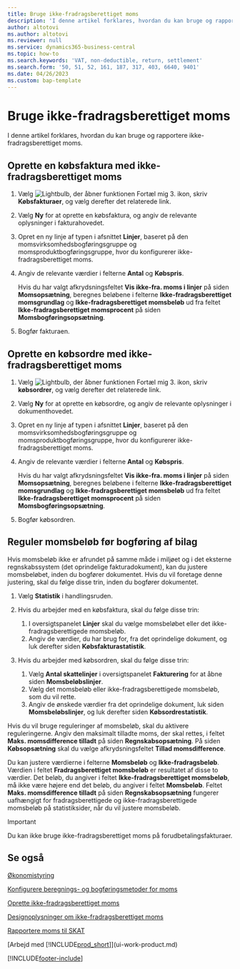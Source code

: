 ```yaml
---
title: Bruge ikke-fradragsberettiget moms
description: 'I denne artikel forklares, hvordan du kan bruge og rapportere ikke-fradragsberettiget moms.'
author: altotovi
ms.author: altotovi
ms.reviewer: null
ms.service: dynamics365-business-central
ms.topic: how-to
ms.search.keywords: 'VAT, non-deductible, return, settlement'
ms.search.form: '50, 51, 52, 161, 187, 317, 403, 6640, 9401'
ms.date: 04/26/2023
ms.custom: bap-template
---
```


# <a name="use-non-deductible-vat"></a>Bruge ikke-fradragsberettiget moms

I denne artikel forklares, hvordan du kan bruge og rapportere ikke-fradragsberettiget moms.

## <a name="create-a-purchase-invoice-with-non-deductible-vat"></a>Oprette en købsfaktura med ikke-fradragsberettiget moms

1. Vælg ![Lightbulb, der åbner funktionen Fortæl mig 3.](media/ui-search/search_small.png "Fortæl mig, hvad du vil foretage dig") ikon, skriv **Købsfakturaer**, og vælg derefter det relaterede link.
2. Vælg **Ny** for at oprette en købsfaktura, og angiv de relevante oplysninger i fakturahovedet.
3. Opret en ny linje af typen i afsnittet **Linjer**, baseret på den momsvirksomhedsbogføringsgruppe og momsproduktbogføringsgruppe, hvor du konfigurerer ikke-fradragsberettiget moms.
4. Angiv de relevante værdier i felterne **Antal** og **Købspris**.

    Hvis du har valgt afkrydsningsfeltet **Vis ikke-fra. moms i linjer** på siden **Momsopsætning**, beregnes beløbene i felterne **Ikke-fradragsberettiget momsgrundlag** og  **Ikke-fradragsberettiget momsbeløb** ud fra feltet **Ikke-fradragsberettiget momsprocent** på siden **Momsbogføringsopsætning**.

5. Bogfør fakturaen.

## <a name="create-a-purchase-order-with-non-deductible-vat"></a>Oprette en købsordre med ikke-fradragsberettiget moms

1. Vælg ![Lightbulb, der åbner funktionen Fortæl mig 3.](media/ui-search/search_small.png "Fortæl mig, hvad du vil foretage dig") ikon, skriv **købsordrer**, og vælg derefter det relaterede link.
2. Vælg **Ny** for at oprette en købsordre, og angiv de relevante oplysninger i dokumenthovedet.
3. Opret en ny linje af typen i afsnittet **Linjer**, baseret på den momsvirksomhedsbogføringsgruppe og momsproduktbogføringsgruppe, hvor du konfigurerer ikke-fradragsberettiget moms.
4. Angiv de relevante værdier i felterne **Antal** og **Købspris**.

    Hvis du har valgt afkrydsningsfeltet **Vis ikke-fra. moms i linjer** på siden **Momsopsætning**, beregnes beløbene i felterne **Ikke-fradragsberettiget momsgrundlag** og  **Ikke-fradragsberettiget momsbeløb** ud fra feltet **Ikke-fradragsberettiget momsprocent** på siden **Momsbogføringsopsætning**.

5. Bogfør købsordren.

## <a name="adjust-rounded-vat-amounts-before-document-posting"></a>Reguler momsbeløb før bogføring af bilag

Hvis momsbeløb ikke er afrundet på samme måde i miljøet og i det eksterne regnskabssystem (det oprindelige fakturadokument), kan du justere momsbeløbet, inden du bogfører dokumentet. Hvis du vil foretage denne justering, skal du følge disse trin, inden du bogfører dokumentet.

1. Vælg **Statistik** i handlingsruden.
2. Hvis du arbejder med en købsfaktura, skal du følge disse trin:

    1. I oversigtspanelet **Linjer** skal du vælge momsbeløbet eller det ikke-fradragsberettigede momsbeløb.
    2. Angiv de værdier, du har brug for, fra det oprindelige dokument, og luk derefter siden **Købsfakturastatistik**.

3.  Hvis du arbejder med købsordren, skal du følge disse trin:

    1. Vælg **Antal skattelinjer** i oversigtspanelet **Fakturering** for at åbne siden **Momsbeløbslinjer**.
    2. Vælg det momsbeløb eller ikke-fradragsberettigede momsbeløb, som du vil rette.
    3. Angiv de ønskede værdier fra det oprindelige dokument, luk siden **Momsbeløbslinjer**, og luk derefter siden **Købsordrestatistik**.

Hvis du vil bruge reguleringer af momsbeløb, skal du aktivere reguleringerne. Angiv den maksimalt tilladte moms, der skal rettes, i feltet **Maks. momsdifference tilladt** på siden **Regnskabsopsætning**. På siden **Købsopsætning** skal du vælge afkrydsningsfeltet **Tillad momsdifference**.

Du kan justere værdierne i felterne **Momsbeløb** og **Ikke-fradragsbeløb**. Værdien i feltet **Fradragsberettiget momsbeløb** er resultatet af disse to værdier. Det beløb, du angiver i feltet **Ikke-fradragsberettiget momsbeløb**, må ikke være højere end det beløb, du angiver i feltet **Momsbeløb**. Feltet **Maks. momsdifference tilladt** på siden **Regnskabsopsætning** fungerer uafhængigt for fradragsberettigede og ikke-fradragsberettigede momsbeløb på statistiksider, når du vil justere momsbeløb.

> [!IMPORTANT]
> Du kan ikke bruge ikke-fradragsberettiget moms på forudbetalingsfakturaer.

## <a name="see-also"></a>Se også

[Økonomistyring](finance.md)

[Konfigurere beregnings- og bogføringsmetoder for moms](finance-setup-vat.md)  

[Oprette ikke-fradragsberettiget moms](finance-setup-nondeductible-vat.md)

[Designoplysninger om ikke-fradragsberettiget moms](design-details-nondeductible-vat.md)

[Rapportere moms til SKAT](finance-how-report-vat.md)

[Arbejd med [!INCLUDE[prod_short](includes/prod_short.md)]](ui-work-product.md)

[!INCLUDE[footer-include](includes/footer-banner.md)]
